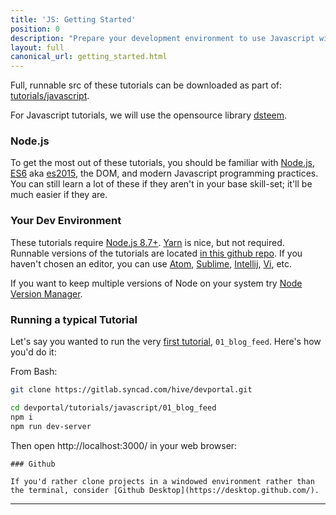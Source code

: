 ```yaml
---
title: 'JS: Getting Started'
position: 0
description: "Prepare your development environment to use Javascript with the Steem blockchain."
layout: full
canonical_url: getting_started.html
---              
```

<span class="fa-pull-left top-of-tutorial-repo-link"><span class="first-word">Full</span>, runnable src of these tutorials can be downloaded as part of: [tutorials/javascript](https://gitlab.syncad.com/hive/devportal/-/tree/master/tutorials/javascript).</span>
<br>



For Javascript tutorials, we will use the opensource library [dsteem](https://github.com/steemit/dsteem).

### Node.js

To get the most out of these tutorials, you should be familiar with [Node.js](https://nodejs.org/en/), [ES6](https://babeljs.io/learn-es2015/) aka [es2015](http://www.ecma-international.org/ecma-262/6.0/), the DOM, and modern Javascript programming practices.
You can still learn a lot of these if they aren't in your base skill-set; it'll be much easier if they are.

### Your Dev Environment

These tutorials require [Node.js 8.7+](https://nodejs.org/en/download/). [Yarn](https://yarnpkg.com/en/) is nice, but not required. Runnable versions of the tutorials are located [in this github repo](https://gitlab.syncad.com/hive/devportal/-/tree/master/tutorials/javascript).
If you haven't chosen an editor, you can use [Atom](https://atom.io/), [Sublime](https://www.sublimetext.com/), [Intellij](https://www.jetbrains.com/idea/), [Vi](https://en.wikipedia.org/wiki/Vi), etc.

If you want to keep multiple versions of Node on your system try [Node Version Manager](https://github.com/creationix/nvm).

### Running a typical Tutorial

Let's say you wanted to run the very [first tutorial](blog_feed), `01_blog_feed`. Here's how you'd do it:

From Bash:

```bash
git clone https://gitlab.syncad.com/hive/devportal.git

cd devportal/tutorials/javascript/01_blog_feed
npm i
npm run dev-server
```

Then open http://localhost:3000/ in your web browser:

```
### Github

If you'd rather clone projects in a windowed environment rather than the terminal, consider [Github Desktop](https://desktop.github.com/).
```


---

